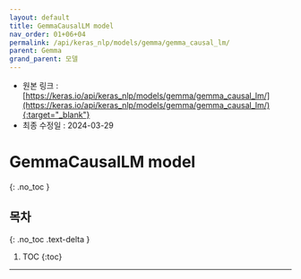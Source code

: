 ```yaml
---
layout: default
title: GemmaCausalLM model
nav_order: 01+06+04
permalink: /api/keras_nlp/models/gemma/gemma_causal_lm/
parent: Gemma
grand_parent: 모델
---
```


* 원본 링크 : [https://keras.io/api/keras_nlp/models/gemma/gemma_causal_lm/](https://keras.io/api/keras_nlp/models/gemma/gemma_causal_lm/){:target="_blank"}
* 최종 수정일 : 2024-03-29

# GemmaCausalLM model
{: .no_toc }

## 목차
{: .no_toc .text-delta }

1. TOC
{:toc}

---
